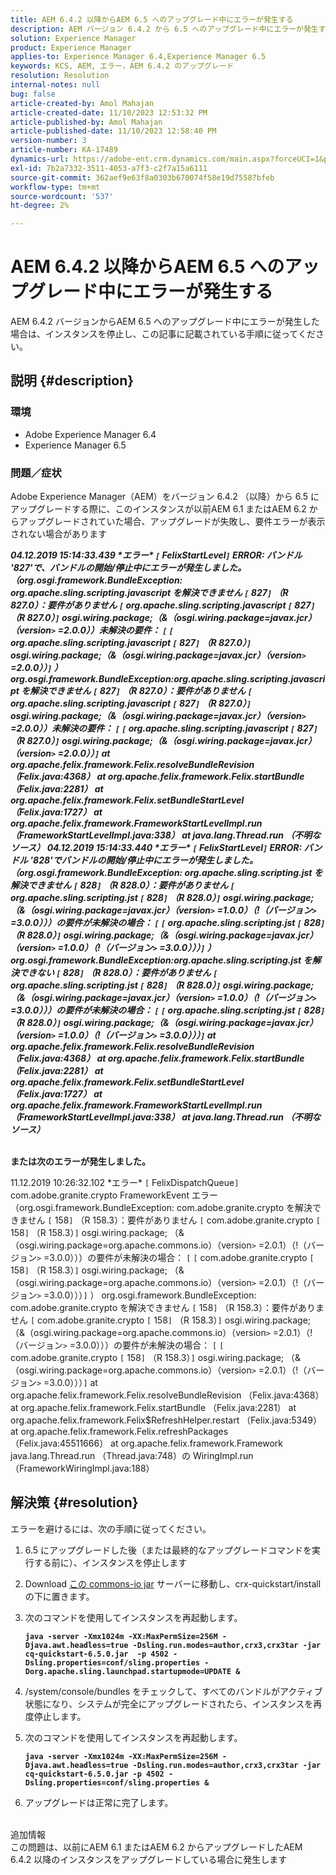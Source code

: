 ```yaml
---
title: AEM 6.4.2 以降からAEM 6.5 へのアップグレード中にエラーが発生する
description: AEM バージョン 6.4.2 から 6.5 へのアップグレード中にエラーが発生するAdobe Experience Managerの問題を解決する方法を説明します。
solution: Experience Manager
product: Experience Manager
applies-to: Experience Manager 6.4,Experience Manager 6.5
keywords: KCS, AEM, エラー，AEM 6.4.2 のアップグレード
resolution: Resolution
internal-notes: null
bug: false
article-created-by: Amol Mahajan
article-created-date: 11/10/2023 12:53:32 PM
article-published-by: Amol Mahajan
article-published-date: 11/10/2023 12:58:40 PM
version-number: 3
article-number: KA-17489
dynamics-url: https://adobe-ent.crm.dynamics.com/main.aspx?forceUCI=1&pagetype=entityrecord&etn=knowledgearticle&id=b6cbe324-c87f-ee11-8179-6045bd006b25
exl-id: 7b2a7332-3511-4053-a7f3-c2f7a15a6111
source-git-commit: 362aef9e63f8a0303b670074f58e19d75587bfeb
workflow-type: tm+mt
source-wordcount: '537'
ht-degree: 2%

---
```


# AEM 6.4.2 以降からAEM 6.5 へのアップグレード中にエラーが発生する


AEM 6.4.2 バージョンからAEM 6.5 へのアップグレード中にエラーが発生した場合は、インスタンスを停止し、この記事に記載されている手順に従ってください。

## 説明 {#description}


### <b>環境</b>

- Adobe Experience Manager 6.4
- Experience Manager 6.5


### <b>問題／症状</b>

Adobe Experience Manager（AEM）をバージョン 6.4.2 （以降）から 6.5 にアップグレードする際に、このインスタンスが以前AEM 6.1 またはAEM 6.2 からアップグレードされていた場合、アップグレードが失敗し、要件エラーが表示されない場合があります

<b>*04.12.2019 15:14:33.439 \*エラー\* `[` FelixStartLevel`]`  ERROR: バンドル &#39;827&#39;で、バンドルの開始/停止中にエラーが発生しました。 （org.osgi.framework.BundleException: org.apache.sling.scripting.javascript を解決できません `[` 827`]` （R 827.0）：要件がありません `[` org.apache.sling.scripting.javascript `[` 827`]` （R 827.0）`]`  osgi.wiring.package;（&amp;（osgi.wiring.package=javax.jcr）（version`>` =2.0.0））未解決の要件： `[` `[` org.apache.sling.scripting.javascript `[` 827`]` （R 827.0）`]`  osgi.wiring.package;（&amp;（osgi.wiring.package=javax.jcr）（version`>` =2.0.0））`]` ）*
*org.osgi.framework.BundleException:org.apache.sling.scripting.javascript を解決できません `[` 827`]` （R 827.0）：要件がありません `[` org.apache.sling.scripting.javascript `[` 827`]` （R 827.0）`]`  osgi.wiring.package;（&amp;（osgi.wiring.package=javax.jcr）（version`>` =2.0.0））未解決の要件： `[` `[` org.apache.sling.scripting.javascript `[` 827`]` （R 827.0）`]`  osgi.wiring.package;（&amp;（osgi.wiring.package=javax.jcr）（version`>` =2.0.0））`]`*
*at org.apache.felix.framework.Felix.resolveBundleRevision （Felix.java:4368）*
*at org.apache.felix.framework.Felix.startBundle （Felix.java:2281）*
*at org.apache.felix.framework.Felix.setBundleStartLevel （Felix.java:1727）*
*at org.apache.felix.framework.FrameworkStartLevelImpl.run （FrameworkStartLevelImpl.java:338）*
*at java.lang.Thread.run （不明なソース）*
*04.12.2019 15:14:33.440 \*エラー\* `[` FelixStartLevel`]`  ERROR: バンドル &#39;828&#39;でバンドルの開始/停止中にエラーが発生しました。 （org.osgi.framework.BundleException: org.apache.sling.scripting.jst を解決できません `[` 828`]` （R 828.0）：要件がありません `[` org.apache.sling.scripting.jst `[` 828`]` （R 828.0）`]`  osgi.wiring.package;（&amp;（osgi.wiring.package=javax.jcr）（version`>` =1.0.0）（!（バージョン`>` =3.0.0）））の要件が未解決の場合： `[` `[` org.apache.sling.scripting.jst `[` 828`]` （R 828.0）`]`  osgi.wiring.package;（&amp;（osgi.wiring.package=javax.jcr）（version`>` =1.0.0）（!（バージョン`>` =3.0.0）））`]` ）*
*org.osgi.framework.BundleException:org.apache.sling.scripting.jst を解決できない `[` 828`]` （R 828.0）：要件がありません `[` org.apache.sling.scripting.jst `[` 828`]` （R 828.0）`]`  osgi.wiring.package;（&amp;（osgi.wiring.package=javax.jcr）（version`>` =1.0.0）（!（バージョン`>` =3.0.0）））の要件が未解決の場合： `[` `[` org.apache.sling.scripting.jst `[` 828`]` （R 828.0）`]`  osgi.wiring.package;（&amp;（osgi.wiring.package=javax.jcr）（version`>` =1.0.0）（!（バージョン`>` =3.0.0）））`]`*
*at org.apache.felix.framework.Felix.resolveBundleRevision （Felix.java:4368）*
*at org.apache.felix.framework.Felix.startBundle （Felix.java:2281）*
*at org.apache.felix.framework.Felix.setBundleStartLevel （Felix.java:1727）*
*at org.apache.felix.framework.FrameworkStartLevelImpl.run （FrameworkStartLevelImpl.java:338）*
*at java.lang.Thread.run （不明なソース）*

<br>または次のエラーが発生しました。</b>

11.12.2019 10:26:32.102 \*エラー\* `[` FelixDispatchQueue`]`  com.adobe.granite.crypto FrameworkEvent エラー（org.osgi.framework.BundleException: com.adobe.granite.crypto を解決できません `[` 158`]` （R 158.3）：要件がありません `[` com.adobe.granite.crypto `[` 158`]` （R 158.3）`]`  osgi.wiring.package; （&amp;（osgi.wiring.package=org.apache.commons.io）（version`>` =2.0.1）（!（バージョン`>` =3.0.0）））の要件が未解決の場合： `[` `[` com.adobe.granite.crypto `[` 158`]` （R 158.3）`]`  osgi.wiring.package; （&amp;（osgi.wiring.package=org.apache.commons.io）（version`>` =2.0.1）（!（バージョン`>` =3.0.0）））`]` ） org.osgi.framework.BundleException: com.adobe.granite.crypto を解決できません `[` 158`]` （R 158.3）：要件がありません `[` com.adobe.granite.crypto `[` 158`]` （R 158.3）`]`  osgi.wiring.package; （&amp;（osgi.wiring.package=org.apache.commons.io）（version`>` =2.0.1）（!（バージョン`>` =3.0.0）））の要件が未解決の場合： `[` `[` com.adobe.granite.crypto `[` 158`]` （R 158.3）`]`  osgi.wiring.package; （&amp;（osgi.wiring.package=org.apache.commons.io）（version`>` =2.0.1）（!（バージョン`>` =3.0.0）））`]`
at org.apache.felix.framework.Felix.resolveBundleRevision （Felix.java:4368） at org.apache.felix.framework.Felix.startBundle （Felix.java:2281） at org.apache.felix.framework.Felix$RefreshHelper.restart （Felix.java:5349） at org.apache.felix.framework.Felix.refreshPackages （Felix.java:45511666） at org.apache.felix.framework.Framework java.lang.Thread.run （Thread.java:748）の WiringImpl.run （FrameworkWiringImpl.java:188）


## 解決策 {#resolution}

エラーを避けるには、次の手順に従ってください。
1. 6.5 にアップグレードした後（または最終的なアップグレードコマンドを実行する前に）、インスタンスを停止します
2. Download [この commons-io jar](https://repo1.maven.org/maven2/commons-io/commons-io/2.6/commons-io-2.6.jar) サーバーに移動し、crx-quickstart/install の下に置きます。
3. 次のコマンドを使用してインスタンスを再起動します。

   <b>`java -server -Xmx1024m -XX:MaxPermSize=256M -Djava.awt.headless=true -Dsling.run.modes=author,crx3,crx3tar -jar cq-quickstart-6.5.0.jar  -p 4502 -Dsling.properties=conf/sling.properties -Dorg.apache.sling.launchpad.startupmode=UPDATE &`</b>
4. /system/console/bundles をチェックして、すべてのバンドルがアクティブ状態になり、システムが完全にアップグレードされたら、インスタンスを再度停止します。
5. 次のコマンドを使用してインスタンスを再起動します。

   <b>`java -server -Xmx1024m -XX:MaxPermSize=256M -Djava.awt.headless=true -Dsling.run.modes=author,crx3,crx3tar -jar cq-quickstart-6.5.0.jar -p 4502 -Dsling.properties=conf/sling.properties &`</b>
6. アップグレードは正常に完了します。

<br>追加情報<br>
この問題は、以前にAEM 6.1 またはAEM 6.2 からアップグレードしたAEM 6.4.2 以降のインスタンスをアップグレードしている場合に発生します
